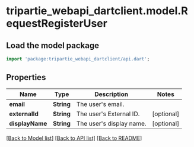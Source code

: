 # tripartie_webapi_dartclient.model.RequestRegisterUser

## Load the model package
```dart
import 'package:tripartie_webapi_dartclient/api.dart';
```

## Properties
Name | Type | Description | Notes
------------ | ------------- | ------------- | -------------
**email** | **String** | The user's email. | 
**externalId** | **String** | The user's External ID. | [optional] 
**displayName** | **String** | The user's display name. | [optional] 

[[Back to Model list]](../README.md#documentation-for-models) [[Back to API list]](../README.md#documentation-for-api-endpoints) [[Back to README]](../README.md)


